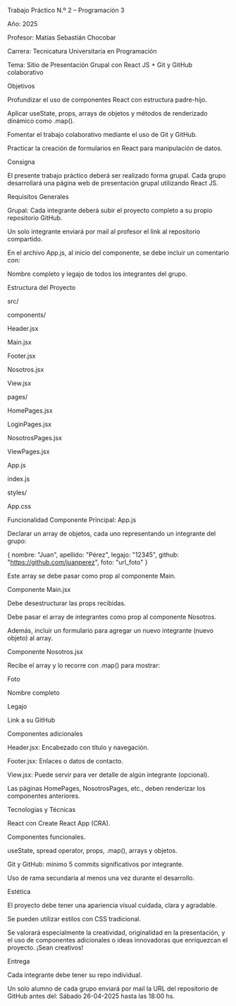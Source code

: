 Trabajo Práctico N.º 2 – Programación 3

Año: 2025

Profesor: Matías Sebastián Chocobar

Carrera: Tecnicatura Universitaria en Programación

Tema: Sitio de Presentación Grupal con React JS + Git y GitHub colaborativo

Objetivos

Profundizar el uso de componentes React con estructura padre-hijo.

Aplicar useState, props, arrays de objetos y métodos de renderizado dinámico como .map().

Fomentar el trabajo colaborativo mediante el uso de Git y GitHub.

Practicar la creación de formularios en React para manipulación de datos.

Consigna

El presente trabajo práctico deberá ser realizado forma grupal.
Cada grupo desarrollará una página web de presentación grupal utilizando React JS.

Requisitos Generales

Grupal: Cada integrante deberá subir el proyecto completo a su propio repositorio GitHub.

Un solo integrante enviará por mail al profesor el link al repositorio compartido.

En el archivo App.js, al inicio del componente, se debe incluir un comentario con:

Nombre completo y legajo de todos los integrantes del grupo.

Estructura del Proyecto

src/

components/

Header.jsx

Main.jsx

Footer.jsx

Nosotros.jsx

View.jsx

pages/

HomePages.jsx

LoginPages.jsx

NosotrosPages.jsx

ViewPages.jsx

App.js

index.js

styles/

App.css

Funcionalidad
Componente Principal: App.js

Declarar un array de objetos, cada uno representando un integrante del grupo:

{
  nombre: "Juan",
  apellido: "Pérez",
  legajo: "12345",
  github: "https://github.com/juanperez",
  foto: "url_foto"
}


Este array se debe pasar como prop al componente Main.

Componente Main.jsx

Debe desestructurar las props recibidas.

Debe pasar el array de integrantes como prop al componente Nosotros.

Además, incluir un formulario para agregar un nuevo integrante (nuevo objeto) al array.

Componente Nosotros.jsx

Recibe el array y lo recorre con .map() para mostrar:

Foto

Nombre completo

Legajo

Link a su GitHub

Componentes adicionales

Header.jsx: Encabezado con título y navegación.

Footer.jsx: Enlaces o datos de contacto.

View.jsx: Puede servir para ver detalle de algún integrante (opcional).

Las páginas HomePages, NosotrosPages, etc., deben renderizar los componentes anteriores.

Tecnologías y Técnicas

React con Create React App (CRA).

Componentes funcionales.

useState, spread operator, props, .map(), arrays y objetos.

Git y GitHub: mínimo 5 commits significativos por integrante.

Uso de rama secundaria al menos una vez durante el desarrollo.

Estética

El proyecto debe tener una apariencia visual cuidada, clara y agradable.

Se pueden utilizar estilos con CSS tradicional.

Se valorará especialmente la creatividad, originalidad en la presentación, y el uso de componentes adicionales o ideas innovadoras que enriquezcan el proyecto. ¡Sean creativos!

Entrega

Cada integrante debe tener su repo individual.

Un solo alumno de cada grupo enviará por mail la URL del repositorio de GitHub antes del: Sábado 26-04-2025 hasta las 18:00 hs.
